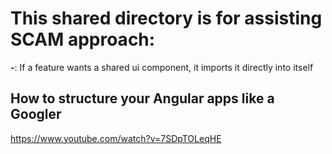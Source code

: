 # This shared directory is for assisting SCAM approach:
**-**: If a feature wants a shared ui component, it imports it directly into itself

## How to structure your Angular apps like a Googler
https://www.youtube.com/watch?v=7SDpTOLeqHE
